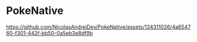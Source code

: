 # PokeNative

https://github.com/NicolasAndreiDev/PokeNative/assets/124311026/4a654760-f301-442f-bb50-0a5eb3e8df9b
